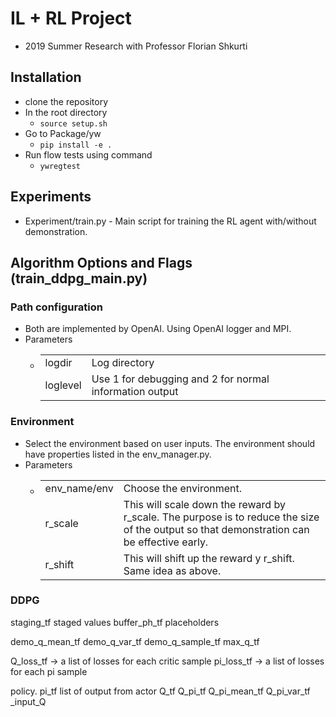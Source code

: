 # IL + RL Project
- 2019 Summer Research with Professor Florian Shkurti


## Installation
- clone the repository
- In the root directory
    - `source setup.sh`
- Go to Package/yw
    - `pip install -e .`
- Run flow tests using command
    - `ywregtest`


## Experiments
- Experiment/train.py - Main script for training the RL agent with/without demonstration.


## Algorithm Options and Flags (train_ddpg_main.py)

### Path configuration
- Both are implemented by OpenAI. Using OpenAI logger and MPI.
- Parameters
  - |||
    |-|-|
    | logdir | Log directory|
    | loglevel | Use 1 for debugging and 2 for normal information output

### Environment
- Select the environment based on user inputs. The environment should have properties listed in the env_manager.py.
- Parameters
    - |||
      |-|-|
      | env_name/env | Choose the environment. |
      | r_scale | This will scale down the reward by r_scale. The purpose is to reduce the size of the output so that demonstration can be effective early. |
      | r_shift | This will shift up the reward y r_shift. Same idea as above. |

### DDPG
staging_tf    staged values
buffer_ph_tf  placeholders

demo_q_mean_tf
demo_q_var_tf
demo_q_sample_tf
max_q_tf

Q_loss_tf -> a list of losses for each critic sample
pi_loss_tf -> a list of losses for each pi sample

policy.
pi_tf  list of output from actor
Q_tf
Q_pi_tf
Q_pi_mean_tf
Q_pi_var_tf
_input_Q

